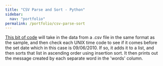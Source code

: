 ```yaml
---
title: "CSV Parse and Sort - Python"
sidebar:
  nav: "portfolio"
permalink: /portfolio/csv-parse-sort
---
```


[This bit of code](https://www.github.com/amkratz/csv-ParseAndSort) will take in the data from a .csv file in the same format as the sample, and then check each UNIX time code to see if it comes before the set date which in this case is 09/06/2010. If so, it adds it to a list, and then sorts that list in ascending order using insertion sort. It then prints out the message created by each separate word in the 'words' column.
